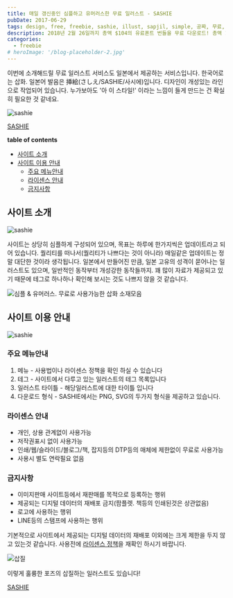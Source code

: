 ```yaml
---
title: 매일 갱신중인 심플하고 유머러스한 무료 일러스트 - SASHIE
pubDate: 2017-06-29
tags: design, free, freebie, sashie, illust, sapjil, simple, 공짜, 무료, 사시에, 무료일러스트, 삽질, 심플, 삽화, 유머러스, 일러스트
description: 2018년 2월 26일까지 총액 $104의 유료폰트 번들을 무료 다운로드! 총액 11만원 상당의 유료폰트를 무료로 다운받을 수 있는 기회를 놓치지 마시기 바랍니다. 이번 기회를 놓치지 마세요!
categories:
  - freebie
# heroImage: '/blog-placeholder-2.jpg'
---
```


이번에 소개해드릴 무료 일러스트 서비스도 일본에서 제공하는 서비스입니다. 한국어로는 삽화. 일본어 발음은 挿絵(さしえ/SASHIE/사시에)입니다. 디자인이 개성있는 라인으로 작업되어 있습니다. 누가보아도 '아 이 스타일!' 이라는 느낌이 들게 만드는 건 확실히 필요한 것 같네요.

![sashie](https://farm5.staticflickr.com/4235/34758238303_e017e5c2be_c.jpg)

[SASHIE](http://sashie.org/)

**table of contents**

- [사이트 소개](#사이트-소개)
- [사이트 이용 안내](#사이트-이용-안내)
  - [주요 메뉴안내](#주요-메뉴안내)
  - [라이센스 안내](#라이센스-안내)
  - [금지사항](#금지사항)

## 사이트 소개

![sashie](https://farm5.staticflickr.com/4239/35400491732_d3009a3625_z.jpg)

사이트는 상당히 심플하게 구성되어 있으며, 목표는 하루에 한가지씩은 업데이트라고 되어 있습니다. 퀄리티를 떠나서(퀄리티가 나쁘다는 것이 아니라) 매일같은 업데이트는 정말 대단한 것이라 생각됩니다. 일본에서 만들어진 만큼, 일본 고유의 성격이 묻어나는 일러스트도 있으며, 일반적인 동작부터 개성강한 동작들까지. 꽤 많이 자료가 제공되고 있기 때문에 테그로 하나하나 확인해 보시는 것도 나쁘지 않을 것 같습니다.

![심플 & 유머러스. 무료로 사용가능한 삽화 소재모음](https://farm5.staticflickr.com/4180/35468523281_dba55b6066_z.jpg)

</div>

## 사이트 이용 안내

![sashie](https://farm5.staticflickr.com/4232/35438176441_c9b64f4c99_z.jpg)

### 주요 메뉴안내

1. 메뉴 - 사용법이나 라이센스 정책을 확인 하실 수 있습니다
2. 테그 - 사이트에서 다루고 있는 일러스트의 테그 목록입니다
3. 일러스트 타이틀 - 해당일러스트에 대한 타이틀 입니다
4. 다운로드 형식 - SASHIE에서는 PNG, SVG의 두가지 형식을 제공하고 있습니다.

### 라이센스 안내

- 개인, 상용 관계없이 사용가능
- 저작권표시 없이 사용가능
- 인쇄/웹/슬라이드/블로그/책, 잡지등의 DTP등의 매체에 제한없이 무료로 사용가능
- 사용시 별도 연락필요 없음

### 금지사항

- 이미지판매 사이트등에서 재판매를 목적으로 등록하는 행위
- 제공되는 디지털 데이터의 재배포 금지(팜플렛. 책등의 인쇄된것은 상관없음)
- 로고에 사용하는 행위
- LINE등의 스탬프에 사용하는 행위

기본적으로 사이트에서 제공되는 디지털 데이터의 재배포 이외에는 크게 제한을 두지 않고 있는것 같습니다. 사용전에 <a href="http://sashie.org/terms-of-use/" target="_blank" rel="noopener noreferrer">라이센스 정책</a>을 재확인 하시기 바랍니다.

![삽질](https://farm5.staticflickr.com/4207/35402088012_db83a4f788_n.jpg)

이렇게 훌륭한 포즈의 삽질하는 일러스트도 있습니다!

<a href="http://sashie.org/" target="_blank" rel="noopener noreferrer">SASHIE</a>
